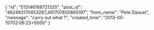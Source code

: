  {
   "id": "513146168721320",
   "post_id": "462493170453287_491707400865197",
   "from_name": "Pete Daoust",
   "message": "carry out what ?",
   "created_time": "2013-05-15T02:06:23+0000"
 }
